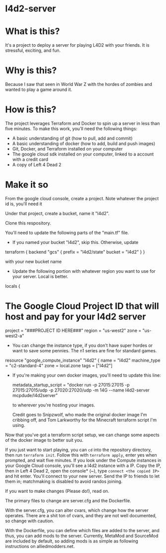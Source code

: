 # l4d2-server
# What is this?

It's a project to deploy a server for playing L4D2 with your friends. It is stressful, exciting, and fun.

# Why is this?

Because I saw that seen in World War Z with the hordes of zombies and wanted to play a game around it.

# How is this?

The project leverages Terraform and Docker to spin up a server in less than five minutes. To make this work, you'll need the following things:

- A basic understanding of git (how to pull, add and commit)
- A basic understanding of docker (how to add, build and push images)
- Git, Docker, and Terraform installed on your computer
- The google cloud sdk installed on your computer, linked to a account with a credit card
- A copy of Left 4 Dead 2

# Make it so

From the google cloud console, create a project. Note whatever the project id is, you'll need it

Under that project, create a bucket, name it "l4d2".

Clone this respository.

You'll need to update the following parts of the "main.tf" file.

- If you named your bucket "l4d2", skip this. Otherwise, update 

terraform {
  backend "gcs" {
    prefix = "l4d2/state"
    bucket = "l4d2"
  }
}

with your new bucket name

- Update the following portion with whatever region you want to use for your server. Local is better.

locals {
  # The Google Cloud Project ID that will host and pay for your l4d2 server
  project = "###PROJECT ID HERE###"
  region  = "us-west2"
  zone    = "us-west2-a"
  
- You can change the instance type, if you don't have super hordes or want to save some pennies. The n1 series are fine for standard games.

resource "google_compute_instance" "l4d2" {
  name         = "l4d2"
  machine_type = "c2-standard-4"
  zone         = local.zone
  tags         = ["l4d2"]
  
- If you're making your own docker images, you'll need to update this line:

  metadata_startup_script = "docker run -p 27015:27015 -p 27015:27015/udp -p 27020:27020/udp -m 14G --name l4d2-server mcpdude/l4d2server"
  
  to wherever you're hosting your images. 
  
  Credit goes to Snipzwolf, who made the original docker image I'm cribbing off, and Tom Larkworthy for the Minecraft terraform script I'm using.
  
Now that you've got a terraform script setup, we can change some aspects of the docker image to better suit you.

If you just want to start playing, you can `cd` into the repository directory, then run `terraform init`. Follow this with `terraform apply`, enter yes when prompted, and wait five minutes. If you look under the Compute instances in your Google Cloud console, you'll see a l4d2 instance with a IP. Copy the IP, then in Left 4 Dead 2, open the console* (~), type `connect <the copied IP>` and hit enter. You'll connect to your new server. Send the IP to friends to let them in; matchmaking is disabled to avoid randos joining.

If you want to make changes (Please do!), read on.

The primary files to change are server.cfg and the Dockerfile.

With the server.cfg, you can alter cvars, which change how the server operates. There are a shit ton of cvars, and they are not well documented, so change with caution. 

With the Dockerfile, you can define which files are added to the server, and thus, you can add mods to the server. Currently, MetaMod and SourceMod are included by default, so adding mods is as simple as following instructions on alliedmodders.net.



